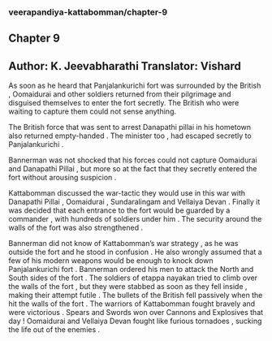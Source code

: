 ### veerapandiya-kattabomman/chapter-9
## Chapter 9
Author: K. Jeevabharathi
Translator: Vishard
---
As soon as he heard that Panjalankurichi fort was surrounded by the British , Oomaidurai and other soldiers returned from their pilgrimage and disguised themselves to enter the fort secretly. The British who were waiting to capture them could not sense anything.

The British force that was sent to arrest Danapathi pillai in his hometown also returned empty-handed . The minister too , had escaped secretly to Panjalankurichi . 

Bannerman was not shocked that his forces could not capture Oomaidurai and Danapathi Pillai , but more so at the fact that they secretly entered the fort without arousing suspicion .

Kattabomman discussed the war-tactic they would use in this war with Danapathi Pillai , Oomaidurai , Sundaralingam and Vellaiya Devan . Finally it was decided that each entrance to the fort would be guarded by a commander , with hundreds of soldiers under him . The security around the walls of the fort was also strengthened . 

Bannerman did not know of Kattabomman’s war strategy , as he was  outside the fort and he stood in confusion . He also wrongly assumed that a few of his modern weapons would be enough to knock down Panjalankurichi fort . Bannerman ordered his men to attack the North and South sides of the fort . The soldiers of etappa nayakan tried to climb over the walls of the fort , but they were stabbed as soon as they fell inside , making their attempt futile . The bullets of the British fell passively when the hit the walls of the fort . The warriors of Kattabomman fought bravely and were victorious . Spears and Swords won over Cannons and Explosives that day ! Oomaidurai and Vellaiya Devan fought  like furious tornadoes , sucking the life out of the enemies . 
